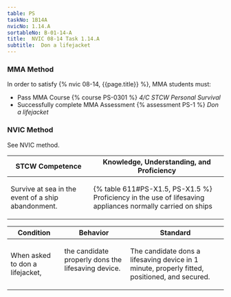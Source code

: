 ```yaml
---
table: PS
taskNo: 1B14A
nvicNo: 1.14.A 
sortableNo: B-01-14-A
title:  NVIC 08-14 Task 1.14.A
subtitle:  Don a lifejacket
---
```



### MMA Method

In order to satisfy  {% nvic 08-14, {{page.title}}  %}, MMA students must:

* Pass MMA Course {% course PS-0301 %}  *4/C STCW Personal Survival*
* Successfully complete MMA Assessment {% assessment PS-1 %} *Don a lifejacket*


### NVIC Method

<a onclick="togglevisibility('nvic_methods')" >See NVIC method.</a>

<div id='nvic_methods' class='hide'>

<table>
<thead>
<tr>
<th class='forty'> STCW Competence </th>
<th class='sixty'> Knowledge, Understanding, and Proficiency </th>
</tr>
</thead>




<tbody>
<tr><td markdown='1'>

Survive at sea in the event of a ship abandonment.

</td><td markdown='1'>

{% table 611#PS-X1.5, PS-X1.5 %} Proficiency in the use of lifesaving appliances normally carried on ships

</td></tr>


</tbody>
</table>


<table>
<thead>
<tr><th class='twenty'>  Condition </th><th class='twenty'> Behavior </th><th  class='sixty'>Standard </th></tr>
</thead>
<tbody >



<tr><td markdown='1'>

When asked to don a lifejacket,

</td><td markdown='1'>

the candidate properly dons the lifesaving device.

<br>

<div class="tooltip" markdown='1'>



</div>


</td><td markdown='1'>

The candidate dons a lifesaving device in 1 minute, properly fitted, positioned, and secured.

</td></tr>
</tbody>
</table>
</div>

